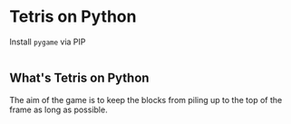 # Tetris on Python

Install `pygame` via PIP 
 ```pip install pygame
 ```

## What's Tetris on Python
The aim of the game is to keep the blocks from piling up to the top of the frame as long as possible.
